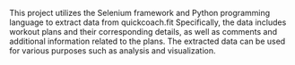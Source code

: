 This project utilizes the Selenium framework and Python programming language to extract data from quickcoach.fit Specifically, the data includes workout plans and their corresponding details, as well as comments and additional information related to the plans. The extracted data can be used for various purposes such as analysis and visualization.
